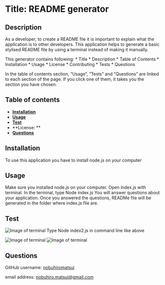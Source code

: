 
  # Title: README generator

  ## Description
  As a developer, to create a README file  it is important to explain what the application is to other developers. This application helps to generate a basic stylised  README file by using a terminal instead of making it manually. 

  This generator contains following:
    * Title
    * Description
    * Table of Contents
    * Installation
    * Usage
    * License
    * Contributing
    * Tests
    * Questions

In the table of contents section, “Usage”, “Tests” and “Questions”  are linked to each section of the page. If you click one of them, it takes you the section you have chosen.
  
  ## Table of contents

  * [**Installation**](#Installation)
  * [**Usage**](#Usage) 
  * [**Test**](#Test)
  * **License: **
  * [**Questions**](#Questions)
      
  
  ## Installation
  To use this application you have to install node.js on your computer
  
  ## Usage
  Make sure you installed node.js on your computer.
Open index.js with terminal.
In the terminal, type Node index.js
You will answer questions about your application.
Once you answered the questions, READMe file will be generated in the folder where index.js file are.
  
  ## Test

  ![Image of terminal](https://nobuhiromatsui.github.io/README-generator/Develop/images/READme1.png)
  Type Node index2.js in command line like above
  
  ![Image of terminal](https://nobuhiromatsui.github.io/README-generator/Develop/images/READme2.png)
  ![Image of terminal](https://nobuhiromatsui.github.io/README-generator/Develop/images/READme3.png)



  

  
  
  ## Questions
  GitHub username: [nobuhiromatsui](https://github.com/nobuhiromatsui) 
  
  email address: [nobuhiro.matsui@gmail.com](nobuhiro.matsui@gmail.com)

  
  
